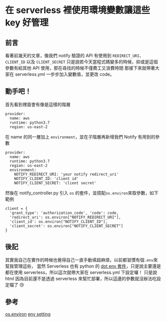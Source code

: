 # 在 serverless 裡使用環境變數讓這些 key 好管理

## 前言

看著前幾天的文章，像我們 notify 驗證的 API 有使用到 `REDIRECT_URI`、`CLIENT_ID` 以及 `CLIENT_SECRET`
只是說若今天當程式碼變多的時候，抑或是這個參數有給其他 API 使用，那在尋找的時候不僅費工又浪費時間
那接下來就帶著大家在 serverless.yml 一步步加入變數值，並更改 code。

## 動手吧！

首先看到裡面會有像是這樣的階層

```
provider:
  name: aws
  runtime: python3.7
  region: us-east-2
```

在 name 的同一層加上 `environment`，並在子階層再新增我們 Notify 有用到的參數

```
provider:
  name: aws
  runtime: python3.7
  region: us-east-2
  environment:
    NOTIFY_REDIRECT_URI: 'your notify redirect_uri'
    NOTIFY_CLIENT_ID: 'client id'
    NOTIFY_CLIENT_SECRET: 'client secret'
```

然後在 notify_controller.py 引入 `os` 的套件，並搭配`os.environ`來取參數，如下範例

```
client = {
  'grant_type': 'authorization_code', 'code': code,
  'redirect_uri': os.environ["NOTIFY_REDIRECT_URI"],
  'client_id': os.environ["NOTIFY_CLIENT_ID"],
  'client_secret': os.environ["NOTIFY_CLIENT_SECRET"]
}
```

## 後記

其實我自己在實作的時候也覺得自己一直手動填超麻煩，以前都習慣有個`.env`來幫我管理這些，
當然 Serverless 也有 python 的 [dot env 套件](https://serverless.com/plugins/serverless-dotenv-plugin/)，只是說主要還是都在使用 serverless，所以這次就帶大家在 serverless.yml 下設定囉！
只是說 html 因為目前還不是透過 serverless 來幫忙部署，所以這邊的參數就沒辦法吃設定檔了 😓

## 參考

[os.environ](https://stackoverflow.com/questions/4906977/how-to-access-environment-variable-values)
[env setting](https://serverless.com/framework/docs/providers/aws/guide/variables/)
